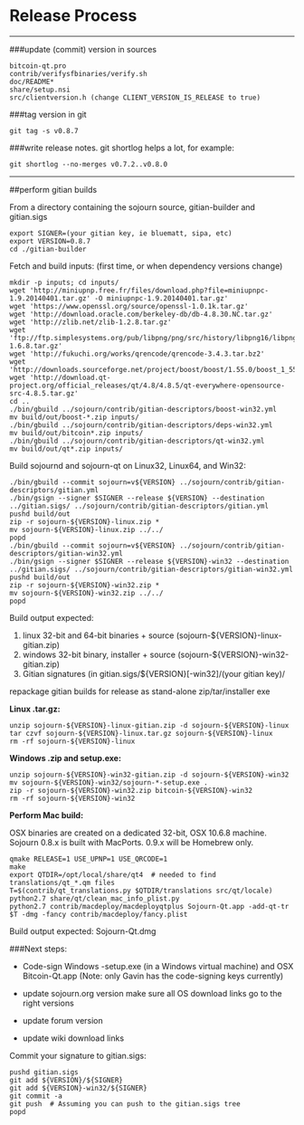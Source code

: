 Release Process
====================

* * *

###update (commit) version in sources


	bitcoin-qt.pro
	contrib/verifysfbinaries/verify.sh
	doc/README*
	share/setup.nsi
	src/clientversion.h (change CLIENT_VERSION_IS_RELEASE to true)

###tag version in git

	git tag -s v0.8.7

###write release notes. git shortlog helps a lot, for example:

	git shortlog --no-merges v0.7.2..v0.8.0

* * *

##perform gitian builds

 From a directory containing the sojourn source, gitian-builder and gitian.sigs
  
	export SIGNER=(your gitian key, ie bluematt, sipa, etc)
	export VERSION=0.8.7
	cd ./gitian-builder

 Fetch and build inputs: (first time, or when dependency versions change)

	mkdir -p inputs; cd inputs/
	wget 'http://miniupnp.free.fr/files/download.php?file=miniupnpc-1.9.20140401.tar.gz' -O miniupnpc-1.9.20140401.tar.gz'
	wget 'https://www.openssl.org/source/openssl-1.0.1k.tar.gz'
	wget 'http://download.oracle.com/berkeley-db/db-4.8.30.NC.tar.gz'
	wget 'http://zlib.net/zlib-1.2.8.tar.gz'
	wget 'ftp://ftp.simplesystems.org/pub/libpng/png/src/history/libpng16/libpng-1.6.8.tar.gz'
	wget 'http://fukuchi.org/works/qrencode/qrencode-3.4.3.tar.bz2'
	wget 'http://downloads.sourceforge.net/project/boost/boost/1.55.0/boost_1_55_0.tar.bz2'
	wget 'http://download.qt-project.org/official_releases/qt/4.8/4.8.5/qt-everywhere-opensource-src-4.8.5.tar.gz'
	cd ..
	./bin/gbuild ../sojourn/contrib/gitian-descriptors/boost-win32.yml
	mv build/out/boost-*.zip inputs/
	./bin/gbuild ../sojourn/contrib/gitian-descriptors/deps-win32.yml
	mv build/out/bitcoin*.zip inputs/
	./bin/gbuild ../sojourn/contrib/gitian-descriptors/qt-win32.yml
	mv build/out/qt*.zip inputs/

 Build sojournd and sojourn-qt on Linux32, Linux64, and Win32:
  
	./bin/gbuild --commit sojourn=v${VERSION} ../sojourn/contrib/gitian-descriptors/gitian.yml
	./bin/gsign --signer $SIGNER --release ${VERSION} --destination ../gitian.sigs/ ../sojourn/contrib/gitian-descriptors/gitian.yml
	pushd build/out
	zip -r sojourn-${VERSION}-linux.zip *
	mv sojourn-${VERSION}-linux.zip ../../
	popd
	./bin/gbuild --commit sojourn=v${VERSION} ../sojourn/contrib/gitian-descriptors/gitian-win32.yml
	./bin/gsign --signer $SIGNER --release ${VERSION}-win32 --destination ../gitian.sigs/ ../sojourn/contrib/gitian-descriptors/gitian-win32.yml
	pushd build/out
	zip -r sojourn-${VERSION}-win32.zip *
	mv sojourn-${VERSION}-win32.zip ../../
	popd

  Build output expected:

  1. linux 32-bit and 64-bit binaries + source (sojourn-${VERSION}-linux-gitian.zip)
  2. windows 32-bit binary, installer + source (sojourn-${VERSION}-win32-gitian.zip)
  3. Gitian signatures (in gitian.sigs/${VERSION}[-win32]/(your gitian key)/

repackage gitian builds for release as stand-alone zip/tar/installer exe

**Linux .tar.gz:**

	unzip sojourn-${VERSION}-linux-gitian.zip -d sojourn-${VERSION}-linux
	tar czvf sojourn-${VERSION}-linux.tar.gz sojourn-${VERSION}-linux
	rm -rf sojourn-${VERSION}-linux

**Windows .zip and setup.exe:**

	unzip sojourn-${VERSION}-win32-gitian.zip -d sojourn-${VERSION}-win32
	mv sojourn-${VERSION}-win32/sojourn-*-setup.exe .
	zip -r sojourn-${VERSION}-win32.zip bitcoin-${VERSION}-win32
	rm -rf sojourn-${VERSION}-win32

**Perform Mac build:**

  OSX binaries are created on a dedicated 32-bit, OSX 10.6.8 machine.
  Sojourn 0.8.x is built with MacPorts.  0.9.x will be Homebrew only.

	qmake RELEASE=1 USE_UPNP=1 USE_QRCODE=1
	make
	export QTDIR=/opt/local/share/qt4  # needed to find translations/qt_*.qm files
	T=$(contrib/qt_translations.py $QTDIR/translations src/qt/locale)
	python2.7 share/qt/clean_mac_info_plist.py
	python2.7 contrib/macdeploy/macdeployqtplus Sojourn-Qt.app -add-qt-tr $T -dmg -fancy contrib/macdeploy/fancy.plist

 Build output expected: Sojourn-Qt.dmg

###Next steps:

* Code-sign Windows -setup.exe (in a Windows virtual machine) and
  OSX Bitcoin-Qt.app (Note: only Gavin has the code-signing keys currently)

* update sojourn.org version
  make sure all OS download links go to the right versions

* update forum version

* update wiki download links

Commit your signature to gitian.sigs:

	pushd gitian.sigs
	git add ${VERSION}/${SIGNER}
	git add ${VERSION}-win32/${SIGNER}
	git commit -a
	git push  # Assuming you can push to the gitian.sigs tree
	popd

